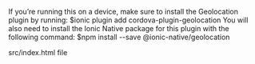 If you’re running this on a device, make sure to install the Geolocation plugin by running:
$ionic plugin add cordova-plugin-geolocation
You will also need to install the Ionic Native package for this plugin with the following command:
$npm install --save @ionic-native/geolocation


src/index.html file

<script src="http://maps.google.com/maps/api/js?key=your_goolgle api key"></script>
<script src="cordova.js"></script>




